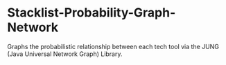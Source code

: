 # Stacklist-Probability-Graph-Network

Graphs the probabilistic relationship between each tech tool via the JUNG (Java Universal Network Graph) Library. 
